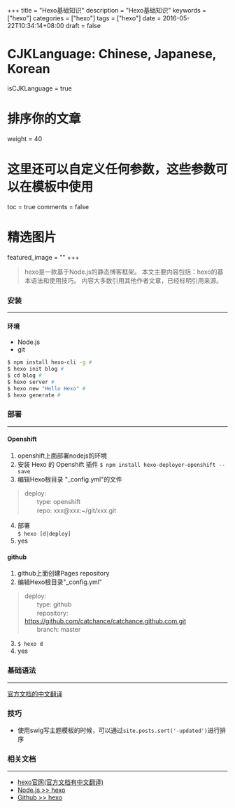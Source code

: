 +++
title = "Hexo基础知识"
description = "Hexo基础知识"
keywords = ["hexo"]
categories = ["hexo"]
tags = ["hexo"]
date = 2016-05-22T10:34:14+08:00
draft = false
# CJKLanguage: Chinese, Japanese, Korean
isCJKLanguage = true
# 排序你的文章
weight = 40

# 这里还可以自定义任何参数，这些参数可以在模板中使用
toc = true
comments = false
# 精选图片
featured_image = ""
+++

> hexo是一款基于Node.js的静态博客框架。
> 本文主要内容包括：hexo的基本语法和使用技巧。
> 内容大多数引用其他作者文章，已经标明引用来源。  

<!--more-->

### 安装
---
#### 环境
- Node.js
- git

```bash
$ npm install hexo-cli -g #
$ hexo init blog #
$ cd blog #
$ hexo server #
$ hexo new "Hello Hexo" #
$ hexo generate #
```

### 部署
---
#### Openshift
1. openshift上面部署nodejs的环境
2. 安装 Hexo 的 Openshift 插件
`$ npm install hexo-deployer-openshift --save`
3. 编辑Hexo根目录 "_config.yml"的文件
> deploy:  
> 　　type: openshift  
> 　　repo: xxx@xxx:~/git/xxx.git
4. 部署  
`$ hexo [d|deploy]`
5. yes

#### github
1. github上面创建Pages repository
2. 编辑Hexo根目录"_config.yml"
> deploy:  
> 　　type: github  
> 　　repository: https://github.com/catchance/catchance.github.com.git  
> 　　branch: master
3. `$ hexo d`
4. yes

### 基础语法
---
[官方文档的中文翻译](http://www.jianshu.com/p/f935e5459c49)

### 技巧
- 使用swig写主题模板的时候，可以通过`site.posts.sort('-updated')`进行排序

### 相关文档
---
- [hexo官网(官方文档有中文翻译)](https://hexo.io)
- [Node.js >> hexo](https://www.npmjs.com/package/hexo)
- [Github >> hexo](https://github.com/hexojs/hexo)

